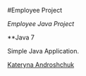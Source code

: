 #Employee Project

*Employee Java Project*

**Java 7

Simple Java Application.

[Kateryna Androshchuk](https://githhub.com/kandroshchuk)
